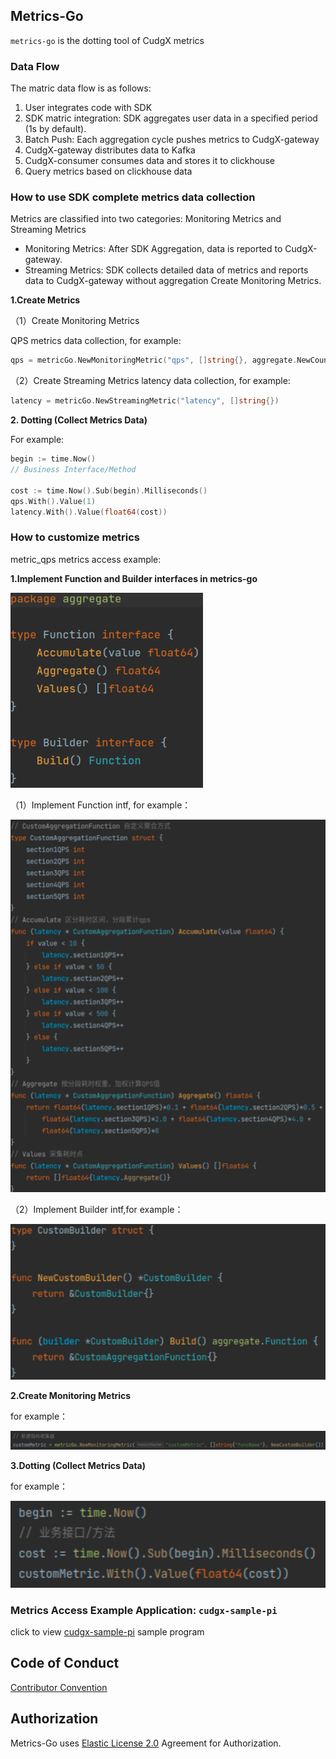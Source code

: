 ## Metrics-Go 

`metrics-go` is the dotting tool of CudgX metrics


### Data Flow

The matric data flow is as follows:
1.	User integrates code with SDK
2.	SDK matric integration: SDK aggregates user data in a specified period (1s by default).
3.	Batch Push: Each aggregation cycle pushes metrics to CudgX-gateway
4.	CudgX-gateway distributes data to Kafka 
5.	CudgX-consumer consumes data and stores it to clickhouse
6.	Query metrics based on clickhouse data 



### How to use SDK complete metrics data collection 
Metrics are classified into two categories: Monitoring Metrics and Streaming Metrics
- Monitoring Metrics: After SDK Aggregation, data is reported to CudgX-gateway. 
- Streaming Metrics: SDK collects detailed data of metrics and reports data to CudgX-gateway without aggregation Create Monitoring Metrics.


**1.Create  Metrics**

（1）Create Monitoring Metrics

QPS metrics data collection, for example:
```go
qps = metricGo.NewMonitoringMetric("qps", []string{}, aggregate.NewCountBuilder())
```

（2）Create Streaming Metrics 
 latency data collection, for example:
```go
latency = metricGo.NewStreamingMetric("latency", []string{})
```

**2.	Dotting (Collect Metrics Data)**

For example:
```go
begin := time.Now()
// Business Interface/Method

cost := time.Now().Sub(begin).Milliseconds()
qps.With().Value(1)
latency.With().Value(float64(cost))
```

### How to customize metrics
metric_qps metrics access example:


**1.Implement Function and Builder interfaces in metrics-go**

![base](./images/base.png)

（1）Implement Function intf, for example：

![function](./images/function.png)

（2）Implement Builder intf,for example：

![builder](./images/builder.png)

**2.Create Monitoring Metrics**

for example：

![new](./images/new.png)

**3.Dotting (Collect Metrics Data)**

for example：

![with](./images/with.png)

### Metrics Access Example Application: `cudgx-sample-pi`

click to view [cudgx-sample-pi](https://github.com/galaxy-future/cudgx/blob/master/sample/pi/main.go) sample program


Code of Conduct
------
[Contributor Convention](https://github.com/galaxy-future/cudgx/blob/master/CODE_OF_CONDUCT.md)

Authorization
-----

Metrics-Go uses [Elastic License 2.0](https://github.com/galaxy-future/cudgx/blob/master/LICENSE) Agreement for Authorization.

